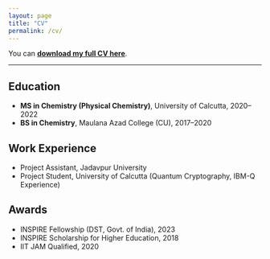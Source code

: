 ```yaml
---
layout: page
title: "CV"
permalink: /cv/
---
```


You can **[download my full CV here](/assets/docs/CV_Abdul_Aziz_Mandal.pdf)**.

---

## Education
- **MS in Chemistry (Physical Chemistry)**, University of Calcutta, 2020–2022  
- **BS in Chemistry**, Maulana Azad College (CU), 2017–2020  

## Work Experience
- Project Assistant, Jadavpur University  
- Project Student, University of Calcutta (Quantum Cryptography, IBM-Q Experience)  

## Awards
- INSPIRE Fellowship (DST, Govt. of India), 2023  
- INSPIRE Scholarship for Higher Education, 2018  
- IIT JAM Qualified, 2020  
